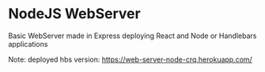 # NodeJS WebServer
Basic WebServer made in Express deploying React and Node or Handlebars applications

Note:
deployed hbs version: https://web-server-node-crq.herokuapp.com/
